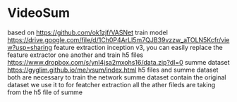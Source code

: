 # VideoSum
based on https://github.com/ok1zjf/VASNet
train model https://drive.google.com/file/d/1Ch0P4ArLI5m7QJB39vzzw_aTOLN5Kcfr/view?usp=sharing 
feature extraction inception v3, you can easily replace the feature extractor one another and train 
h5 files https://www.dropbox.com/s/ynl4jsa2mxohs16/data.zip?dl=0 
summe dataset https://gyglim.github.io/me/vsum/index.html 
h5 files and summe dataset both are necessary to train the network
summe dataset contain the original dataset we use it to for featcher extraction 
all the ather fileds are taking from the h5 file of summe 
